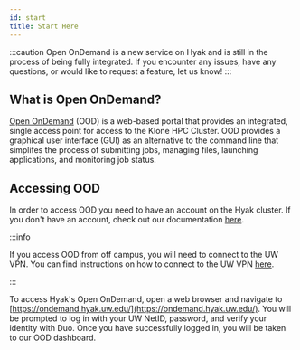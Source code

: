 ```yaml
---
id: start
title: Start Here
---
```


:::caution
Open OnDemand is a new service on Hyak and is still in the process of being fully integrated. If you encounter any issues, have any questions, or would like to request a feature, let us know!
:::

## What is Open OnDemand?

[Open OnDemand](https://openondemand.org/) (OOD) is a web-based portal that provides an integrated, single access point for access to the Klone HPC Cluster. OOD provides a graphical user interface (GUI) as an alternative to the command line that simplifes the process of submitting jobs, managing files, launching applications, and monitoring job status.

## Accessing OOD

In order to access OOD you need to have an account on the Hyak cluster. If you don't have an account, check out our documentation [here](https://hyak.uw.edu/docs/account-creation).


:::info

If you access OOD from off campus, you will need to connect to the UW VPN. You can find instructions on how to connect to the UW VPN [here](https://itconnect.uw.edu/tools-services-support/networks-connectivity/husky-onnet/installing-configuring-and-using-husky-onnet/).

:::

To access Hyak's Open OnDemand, open a web browser and navigate to [https://ondemand.hyak.uw.edu/](https://ondemand.hyak.uw.edu/). You will be prompted to log in with your UW NetID, password, and verify your identity with Duo. Once you have successfully logged in, you will be taken to our OOD dashboard.